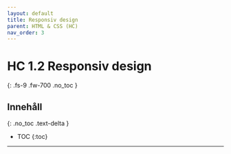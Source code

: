 ```yaml
---
layout: default
title: Responsiv design
parent: HTML & CSS (HC)
nav_order: 3
---
```


# HC 1.2 Responsiv design
{: .fs-9 .fw-700 .no_toc }

## Innehåll
{: .no_toc .text-delta }

- TOC
{:toc}

---

